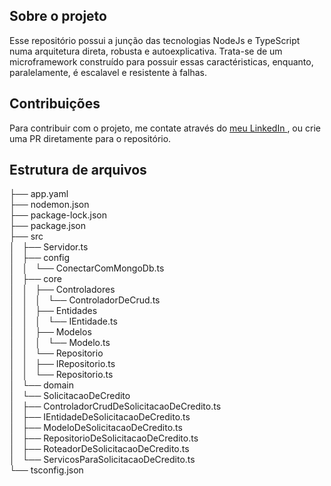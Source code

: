 ## Sobre o projeto
Esse repositório possui a junção das tecnologias NodeJs e TypeScript numa arquitetura direta, robusta e autoexplicativa. Trata-se de um microframework construído para possuir essas caractéristicas, enquanto, paralelamente,
é escalavel e resistente à falhas. 

## Contribuições
Para contribuir com o projeto, me contate através do <a href="https://www.linkedin.com/in/silassantosdasilva/"> meu LinkedIn </a>, ou crie uma PR diretamente para o repositório.

## Estrutura de arquivos

├── app.yaml <br>
├── nodemon.json <br>
├── package-lock.json <br>
├── package.json <br>
├── src <br>
│   ├── Servidor.ts <br>
│   ├── config <br>
│   │   └── ConectarComMongoDb.ts <br>
│   ├── core <br>
│   │   ├── Controladores <br>
│   │   │   └── ControladorDeCrud.ts <br>
│   │   ├── Entidades <br>
│   │   │   └── IEntidade.ts <br>
│   │   ├── Modelos <br>
│   │   │   └── Modelo.ts <br>
│   │   └── Repositorio <br>
│   │       ├── IRepositorio.ts <br>
│   │       └── Repositorio.ts <br>
│   └── domain <br>
│       └── SolicitacaoDeCredito <br>
│           ├── ControladorCrudDeSolicitacaoDeCredito.ts <br>
│           ├── IEntidadeDeSolicitacaoDeCredito.ts <br>
│           ├── ModeloDeSolicitacaoDeCredito.ts <br>
│           ├── RepositorioDeSolicitacaoDeCredito.ts <br>
│           ├── RoteadorDeSolicitacaoDeCredito.ts <br>
│           └── ServicosParaSolicitacaoDeCredito.ts <br>
└── tsconfig.json
